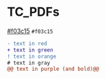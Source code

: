 # TC_PDFs
[#f03c15](https://via.placeholder.com/15/f03c15/000000?text=+) `#f03c15`
```diff
- text in red
+ text in green
! text in orange
# text in gray
@@ text in purple (and bold)@@
```
